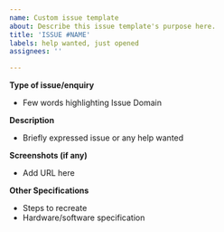 ```yaml
---
name: Custom issue template
about: Describe this issue template's purpose here.
title: 'ISSUE #NAME'
labels: help wanted, just opened
assignees: ''

---
```


**Type of issue/enquiry**
- Few words highlighting Issue Domain

**Description**
- Briefly expressed issue or any help wanted

**Screenshots (if any)**
- Add URL here

 **Other Specifications**
- Steps to recreate
- Hardware/software specification
